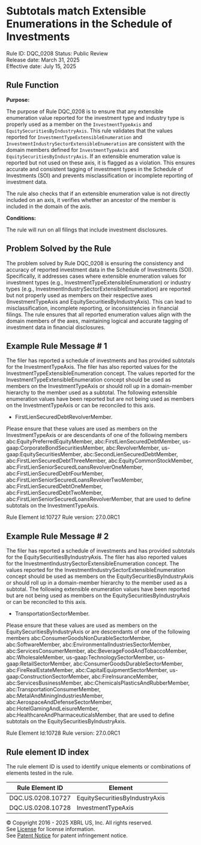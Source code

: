 # Subtotals match Extensible Enumerations in the Schedule of Investments
Rule ID: DQC_0208
Status: Public Review  
Release date: March 31, 2025  
Effective date: July 15, 2025

## Rule Function

**Purpose:** 

The purpose of Rule DQC_0208 is to ensure that any extensible enumeration value reported for the investment type and industry type is properly used as a member on the `InvestmentTypeAxis` and `EquitySecuritiesByIndustryAxis`. This rule validates that the values reported for `InvestmentTypeExtensibleEnumeration` and `InvestmentIndustrySectorExtensibleEnumeration` are consistent with the domain members defined for `InvestmentTypeAxis` and `EquitySecuritiesByIndustryAxis`. If an extensible enumeration value is reported but not used on these axis, it is flagged as a violation. This ensures accurate and consistent tagging of investment types in the Schedule of Investments (SOI) and prevents misclassification or incomplete reporting of investment data.

The rule also checks that if an extensible enumeration value is not directly included on an axis, it verifies whether an ancestor of the member is included in the domain of the axis.

**Conditions:**

The rule will run on all filings that include investment disclosures.

## Problem Solved by the Rule

The problem solved by Rule DQC_0208 is ensuring the consistency and accuracy of reported investment data in the Schedule of Investments (SOI). Specifically, it addresses cases where extensible enumeration values for investment types (e.g., InvestmentTypeExtensibleEnumeration) or industry types (e.g., InvestmentIndustrySectorExtensibleEnumeration) are reported but not properly used as members on their respective axes (InvestmentTypeAxis and EquitySecuritiesByIndustryAxis). This can lead to misclassification, incomplete reporting, or inconsistencies in financial filings. The rule ensures that all reported enumeration values align with the domain members of the axes, maintaining logical and accurate tagging of investment data in financial disclosures.

## Example Rule Message # 1

The filer has reported a schedule of investments and has provided subtotals for the InvestmentTypeAxis.  The filer has also reported values for the InvestmentTypeExtensibleEnumeration concept.  The values reported for the InvestmentTypeExtensibleEnumeration concept should be used as members on the InvestmentTypeAxis or should roll up in a domain-member hierarchy to the member used as a subtotal.  The following extensible enumeration values have been reported but are not being used as members on the InvestmentTypeAxis or can be reconciled to this axis. 

- FirstLienSecuredDebtRevolverMember.  

Please ensure that these values are used as members on the InvestmentTypeAxis or are descendants of one of the following members abc:EquityPreferredEquityMember, abc:FirstLienSecuredDebtMember, us-gaap:CorporateBondSecuritiesMember, abc:RevolverMember, us-gaap:EquitySecuritiesMember, abc:SecondLienSecuredDebtMember, abc:FirstLienSecuredDebtThreeMember, abc:EquityCommonStockMember, abc:FirstLienSeniorSecuredLoansRevolverOneMember, abc:FirstLienSecuredDebtFourMember, abc:FirstLienSeniorSecuredLoansRevolverTwoMember, abc:FirstLienSecuredDebtOneMember, abc:FirstLienSecuredDebtTwoMember, abc:FirstLienSeniorSecuredLoansRevolverMember, that are used to define subtotals on the InvestmentTypeAxis.

Rule Element Id:10727
Rule version: 27.0.0RC1


## Example Rule Message # 2

The filer has reported a schedule of investments and has provided subtotals for the EquitySecuritiesByIndustryAxis.  The filer has also reported values for the InvestmentIndustrySectorExtensibleEnumeration concept.  The values reported for the InvestmentIndustrySectorExtensibleEnumeration concept should be used as members on the EquitySecuritiesByIndustryAxis or should roll up in a domain-member hierarchy to the member used as a subtotal.  The following extensible enumeration values have been reported but are not being used as members on the EquitySecuritiesByIndustryAxis or can be reconciled to this axis. 

- TransportationSectorMember.  

Please ensure that these values are used as members on the EquitySecuritiesByIndustryAxis or are descendants of one of the following members abc:ConsumerGoodsNonDurableSectorMember, abc:SoftwareMember, abc:EnvironmentalIndustriesSectorMember, abc:ServicesConsumerMember, abc:BeverageFoodAndTobaccoMember, abc:WholesaleMember, us-gaap:TechnologySectorMember, us-gaap:RetailSectorMember, abc:ConsumerGoodsDurableSectorMember, abc:FireRealEstateMember, abc:CapitalEquipmentSectorMember, us-gaap:ConstructionSectorMember, abc:FireInsuranceMember, abc:ServicesBusinessMember, abc:ChemicalsPlasticsAndRubberMember, abc:TransportationConsumerMember, abc:MetalAndMiningIndustriesMember, abc:AerospaceAndDefenseSectorMember, abc:HotelGamingAndLeisureMember, abc:HealthcareAndPharmaceuticalsMember, that are used to define subtotals on the EquitySecuritiesByIndustryAxis.


Rule Element Id:10728
Rule version: 27.0.0RC1


## Rule element ID index  
The rule element ID is used to identify unique elements or combinations of elements tested in the rule.

|Rule Element ID|Element|
|--- |--- |
| DQC.US.0208.10727 |EquitySecuritiesByIndustryAxis|
| DQC.US.0208.10728 |InvestmentTypeAxis|


© Copyright 2016 - 2025 XBRL US, Inc. All rights reserved.   
See [License](https://xbrl.us/dqc-license) for license information.  
See [Patent Notice](https://xbrl.us/dqc-patent) for patent infringement notice. 
